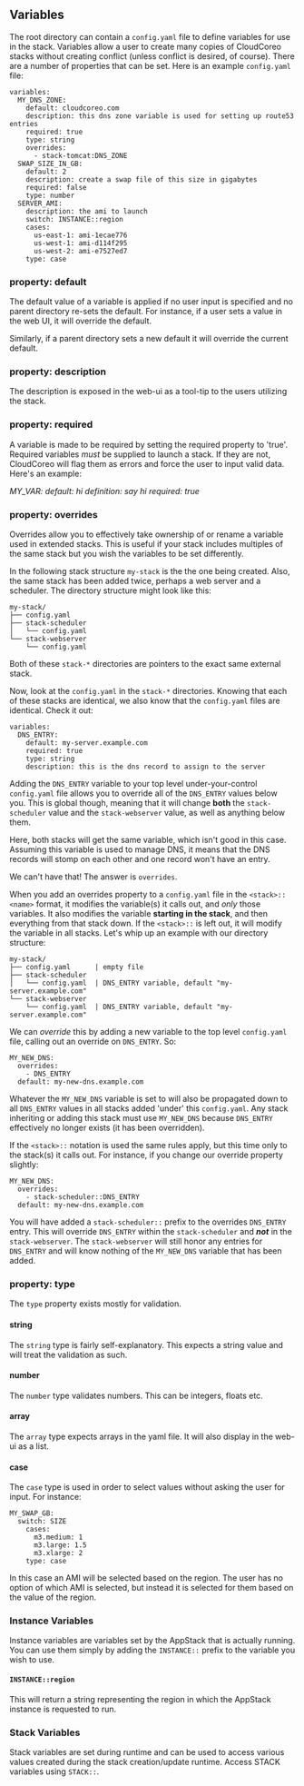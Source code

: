 ## Variables

The root directory can contain a `config.yaml` file to define variables for use in the stack. Variables allow a user to create many copies of CloudCoreo stacks without creating conflict (unless conflict is desired, of course). There are a number of properties that can be set. Here is an example `config.yaml` file:
```
variables:
  MY_DNS_ZONE:
    default: cloudcoreo.com
    description: this dns zone variable is used for setting up route53 entries
    required: true
    type: string
    overrides:
      - stack-tomcat:DNS_ZONE
  SWAP_SIZE_IN_GB:
    default: 2
    description: create a swap file of this size in gigabytes
    required: false
    type: number
  SERVER_AMI:
    description: the ami to launch
    switch: INSTANCE::region
    cases:
      us-east-1: ami-1ecae776
      us-west-1: ami-d114f295
      us-west-2: ami-e7527ed7
    type: case
```
### property: default
The default value of a variable is applied if no user input is specified and no parent directory re-sets the default. For instance, if a user sets a value in the web UI, it will override the default.

Similarly, if a parent directory sets a new default it will override the current default.
### property: description
The description is exposed in the web-ui as a tool-tip to the users utilizing the stack.
### property: required
A variable is made to be required by setting the required property to 'true'. Required variables *must* be supplied to launch a stack. If they are not, CloudCoreo will flag them as errors and force the user to input valid data. Here's an example:

*MY_VAR:
default: hi
definition: say hi
required: true*

### property: overrides
Overrides allow you to effectively take ownership of or rename a variable used in extended stacks. This is useful if your stack includes multiples of the same stack but you wish the variables to be set differently.

In the following stack structure `my-stack` is the the one being created. Also, the same stack has been added twice, perhaps a web server and a scheduler. The directory structure might look like this:
```
my-stack/
├── config.yaml
├── stack-scheduler
│   └── config.yaml
└── stack-webserver
    └── config.yaml
```
Both of these `stack-*` directories are pointers to the exact same external stack.

Now, look at the `config.yaml` in the `stack-*` directories. Knowing that each of these stacks are identical, we also know that the `config.yaml` files are identical. Check it out:
```
variables:
  DNS_ENTRY:
    default: my-server.example.com
    required: true
    type: string
    description: this is the dns record to assign to the server
```

Adding the `DNS_ENTRY` variable to your top level under-your-control `config.yaml` file allows you to override all of the `DNS_ENTRY` values below you. This is global though, meaning that it will change **both** the `stack-scheduler` value and the `stack-webserver` value, as well as anything below them.

Here, both stacks will get the same variable, which isn't good in this case. Assuming this variable is used to manage DNS, it means that the DNS records will stomp on each other and one record won't have an entry.

We can't have that! The answer is `overrides`.

When you add an overrides property to a `config.yaml` file in the `<stack>::<name>` format, it modifies the variable(s) it calls out, and *only* those variables. It also modifies the variable **starting in the stack**, and then everything from that stack down. If the `<stack>::` is left out, it will modify the variable in all stacks. Let's whip up an example with our directory structure:
```
my-stack/
├── config.yaml      | empty file
├── stack-scheduler
│   └── config.yaml  | DNS_ENTRY variable, default "my-server.example.com"
└── stack-webserver 
    └── config.yaml  | DNS_ENTRY variable, default "my-server.example.com"
```
We can *override* this by adding a new variable to the top level `config.yaml` file, calling out an override on `DNS_ENTRY`. So:
```
MY_NEW_DNS:
  overrides:
    - DNS_ENTRY
  default: my-new-dns.example.com
```
Whatever the `MY_NEW_DNS` variable is set to will also be propagated down to all `DNS_ENTRY` values in all stacks added 'under' this `config.yaml`. Any stack inheriting or adding this stack must use `MY_NEW_DNS` because `DNS_ENTRY` effectively no longer exists (it has been overridden).

If the `<stack>::` notation is used the same rules apply, but this time only to the stack(s) it calls out. For instance, if you change our override property slightly:
```
MY_NEW_DNS:
  overrides:
    - stack-scheduler::DNS_ENTRY
  default: my-new-dns.example.com
```
You will have added a `stack-scheduler::` prefix to the overrides `DNS_ENTRY` entry. This will override `DNS_ENTRY` within the `stack-scheduler` and ***not*** in the `stack-webserver`. The `stack-webserver` will still honor any entries for `DNS_ENTRY` and will know nothing of the `MY_NEW_DNS` variable that has been added.

### property: type
The `type` property exists mostly for validation.
#### string
The `string` type is fairly self-explanatory. This expects a string value and will treat the validation as such.
#### number
The `number` type validates numbers. This can be integers, floats etc.
#### array
The `array` type expects arrays in the yaml file. It will also display in the web-ui as a list.
#### case
The `case` type is used in order to select values without asking the user for input. For instance:
```
MY_SWAP_GB:
  switch: SIZE
    cases:
      m3.medium: 1
      m3.large: 1.5
      m3.xlarge: 2
    type: case
```
In this case an AMI will be selected based on the region. The user has no option of which AMI is selected, but instead it is selected for them based on the value of the region.

### Instance Variables
Instance variables are variables set by the AppStack that is actually running. You can use them simply by adding the `INSTANCE::` prefix to the variable you wish to use.
#### `INSTANCE::region`
This will return a string representing the region in which the AppStack instance is requested to run.

### Stack Variables
Stack variables are set during runtime and can be used to access various values created during the stack creation/update runtime. Access STACK variables using `STACK::`.

